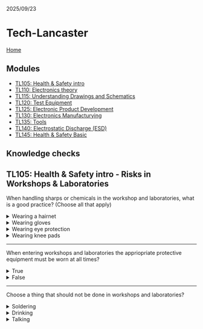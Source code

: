 2025/09/23

# Tech-Lancaster

[Home](../README.md)

## Modules
- [TL105: Health & Safety intro](./modules/TL105.md)
- [TL110: Electronics theory](./modules/TL110.md)
- [TL115: Understanding Drawings and Schematics](./modules/TL115.md)
- [TL120: Test Equipment](./modules/TL120.md)
- [TL125: Electronic Product Development](./modules/TL125.md)
- [TL130: Electronics Manufacturying](./modules/TL130.md)
- [TL135: Tools](./modules/TL135.md)
- [TL140: Electrostatic Discharge (ESD)](./modules/TL140.md)
- [TL145: Health & Safety Basic](./modules/TL145.md)

## Knowledge checks
TL105: Health & Safety intro - Risks in Workshops & Laboratories
---
When handling sharps or chemicals in the workshop and laboratories, what is a good practice? (Choose all that apply)

<details>
<summary>Wearing a hairnet</summary>
Wrong
</details>

<details>
<summary>Wearing gloves</summary>
Correct
</details>

<details>
<summary>Wearing eye protection</summary>
Correct
</details>

<details>
<summary>Wearing knee pads</summary>
Wrong
</details>

---

When entering workshops and laboratories the appriopriate protective equipment must be worn at all times?

<details>
<summary>True</summary>
Correct
</details>

<details>
<summary>False</summary>
Wrong
</details>

---

Choose a thing that should not be done in workshops and laboratories?

<details>
<summary>Soldering</summary>
Wrong
</details>

<details>
<summary>Drinking</summary>
Correct
</details>

<details>
<summary>Talking</summary>
Wrong
</details>